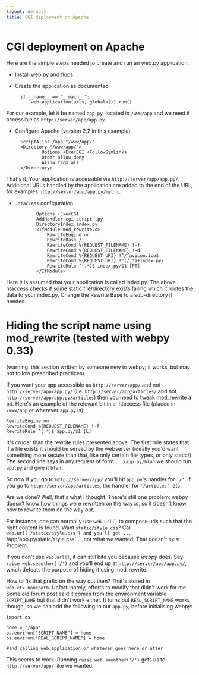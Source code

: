 ```yaml
---
layout: default
title: CGI deployment on Apache
---
```


# CGI deployment on Apache

Here are the simple steps needed to create and run an web.py application.

* Install web.py and flups

* Create the application as documented

        if __name__ == "__main__":
            web.application(urls, globals()).run()

For our example, let it be named `app.py`, located in `/www/app` and we need it accessible as `http://server/app/app.py`.

* Configure Apache (version 2.2 in this example)

        ScriptAlias /app "/www/app/"
        <Directory "/www/app/">
                Options +ExecCGI +FollowSymLinks
                Order allow,deny
                Allow from all
        </Directory>

That's it. Your application is accessible via `http://server/app/app.py/`. Additional URLs handled by the application are added to the end of the URL, for examples `http://server/app/app.py/myurl`.

* `.htaccess` configuration

              Options +ExecCGI
              AddHandler cgi-script .py
              DirectoryIndex index.py
              <IfModule mod_rewrite.c>
                  RewriteEngine on
                  RewriteBase /
                  RewriteCond %{REQUEST_FILENAME} !-f
                  RewriteCond %{REQUEST_FILENAME} !-d
                  RewriteCond %{REQUEST_URI} !^/favicon.ico$
                  RewriteCond %{REQUEST_URI} !^(/.*)+index.py/
                  RewriteRule ^(.*)$ index.py/$1 [PT]
              </IfModule>

Here it is assumed that your application is called index.py. The above htaccess checks if some static file/directory exists failing which it routes the data to your index.py. Change the Rewrite Base to a sub-directory if needed.

# Hiding the script name using mod_rewrite (tested with webpy 0.33)

(warning: this section written by someone new to webpy; it works, but may not follow prescribed practices)

If you want your app accessible as `http://server/app/` and not `http://server/app/app.py/` (i.e. `http://server/app/articles/` and not `http://server/app/app.py/articles`) then you need to tweak mod_rewrite a bit. Here's an example of the relevant bit in a .htaccess file (placed in `/www/app` or wherever `app.py` is):

    RewriteEngine on
    RewriteCond %{REQUEST_FILENAME} !-f
    RewriteRule ^(.*)$ app.py/$1 [L]

It's cruder than the rewrite rules presented above. The first rule states that if a file exists it should be served by the webserver (ideally you'd want something more secure than that, like only certain file types, or only static/). The second line says in any request of form `.../app.py/blah` we should run `app.py` and give it `blah`.

So now if you go to `http://server/app/` you'll hit `app.py`'s handler for `'/'`. If you go to `http://server/app/articles`, the handler for `'/articles'`, etc.

Are we done? Well, that's what I thought. There's still one problem: webpy doesn't know how things were rewritten on the way *in*, so it doesn't know how to rewrite them on the way *out*.

For instance, one can normally use `web.url()` to compose urls such that the right content is found. Want `static/style.css`? Call `web.url('/static/style.css') and you'll get ... `/app/app.py/static/style.css` ... not what we wanted. That doesn't exist. Problem.

If you don't use `web.url()`, it can still bite you because *webpy* does. Say `raise web.seeother('/')` and you'll end up at `http://server/app/app.py/`, which defeats the purpose of hiding it using mod_rewrite.

How to fix that prefix on the way out then? That's stored in `web.ctx.homepath`. Unfortunately, efforts to modify that didn't work for me. Some old forum post said it comes from the environment variable `SCRIPT_NAME` but that didn't work either. It turns out `REAL_SCRIPT_NAME` works though, so we can add the following to our `app.py`, before initialising webpy:

    import os

    home = '/app'
    os.environ["SCRIPT_NAME"] = home
    os.environ["REAL_SCRIPT_NAME"] = home

    #and calling web.application or whatever goes here or after

This seems to work. Running `raise web.seeother('/')` gets us to `http://server/app/` like we wanted.
